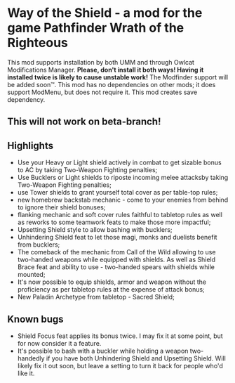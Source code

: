 # Way of the Shield - a mod for the game Pathfinder Wrath of the Righteous

This mod supports installation by both UMM and through Owlcat Modifications Manager. <b>Please, don't install it both ways! Having it installed twice is likely to cause unstable work!</b> The Modfinder support will be added soon™.
This mod has no dependencies on other mods; it does support ModMenu, but does not require it. 
This mod creates save dependency.

## This will not work on beta-branch!

## Highlights

-   Use your Heavy or Light shield actively in combat to get sizable bonus to AC by taking Two-Weapon Fighting penalties;
-   Use Bucklers or Light shields to riposte incoming melee attacksby taking Two-Weapon Fighting penalties;
-   use Tower shields to grant yourself total cover as per table-top rules;
-   new homebrew backstab mechanic - come to your enemies from behind to ignore their shield bonuses;
-   flanking mechanic and soft cover rules faithful to tabletop rules as well as reworks to some teamwork feats to make those more impactful;
-   Upsetting Shield style to allow bashing with bucklers;
-   Unhindering Shield feat to let those magi, monks and duelists benefit from bucklers;
-   The comeback of the mechanic from Call of the Wild allowing to use two-handed weapons while equipped with shields. As well as Shield Brace feat and ability to use -   two-handed spears with shields while mounted;
-   It's now possible to equip shields, armor and weapon without the proficiency as per tabletop rules at the expense of attack bonus;
-   New Paladin Archetype from tabletop - Sacred Shield;

## Known bugs
-   Shield Focus feat applies its bonus twice. I may fix it at some point, but for now consider it a feature.
-   It's possible to bash with a buckler while holding a weapon two-handedly if you have both Unhindering Shield and Upsetting Shield. Will likely fix it out soon, but leave a setting to turn it back for people who'd like it.
